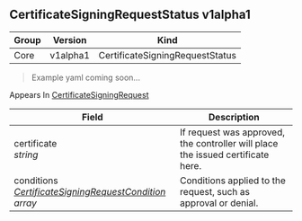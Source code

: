 ## CertificateSigningRequestStatus v1alpha1

Group        | Version     | Kind
------------ | ---------- | -----------
Core | v1alpha1 | CertificateSigningRequestStatus

> Example yaml coming soon...





<aside class="notice">
Appears In  <a href="#certificatesigningrequest-v1alpha1">CertificateSigningRequest</a> </aside>

Field        | Description
------------ | -----------
certificate <br /> *string* | If request was approved, the controller will place the issued certificate here.
conditions <br /> *[CertificateSigningRequestCondition](#certificatesigningrequestcondition-v1alpha1) array* | Conditions applied to the request, such as approval or denial.

